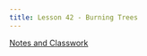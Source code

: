 ```yaml
---
title: Lesson 42 - Burning Trees
---
```


[Notes and Classwork](https://github.com/novillo-cs/apcsa_material/blob/main/classwork/34_burning_trees/)
